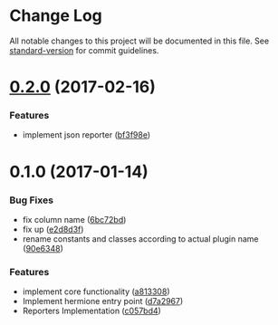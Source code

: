 # Change Log

All notable changes to this project will be documented in this file. See [standard-version](https://github.com/conventional-changelog/standard-version) for commit guidelines.

<a name="0.2.0"></a>
# [0.2.0](https://github.com/gemini-testing/stat-reporter/compare/v0.1.0...v0.2.0) (2017-02-16)


### Features

* implement json reporter ([bf3f98e](https://github.com/gemini-testing/stat-reporter/commit/bf3f98e))



<a name="0.1.0"></a>
# 0.1.0 (2017-01-14)


### Bug Fixes

* fix column name ([6bc72bd](https://github.com/gemini-testing/stat-reporter/commit/6bc72bd))
* fix up ([e2d8d3f](https://github.com/gemini-testing/stat-reporter/commit/e2d8d3f))
* rename constants and classes according to actual plugin name ([90e6348](https://github.com/gemini-testing/stat-reporter/commit/90e6348))


### Features

* implement core functionality ([a813308](https://github.com/gemini-testing/stat-reporter/commit/a813308))
* Implement hermione entry point ([d7a2967](https://github.com/gemini-testing/stat-reporter/commit/d7a2967))
* Reporters Implementation ([c057bd4](https://github.com/gemini-testing/stat-reporter/commit/c057bd4))
